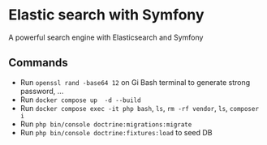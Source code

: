 # Elastic search with Symfony

A powerful search engine with Elasticsearch and Symfony

## Commands
-  Run `openssl rand -base64 12` on Gi Bash terminal to generate strong password, ...
-  Run `docker compose up  -d --build`
-  Run `docker compose exec -it php bash`, `ls`, `rm -rf vendor`, `ls`, `composer i`
-  Run `php bin/console doctrine:migrations:migrate`
-  Run `php bin/console doctrine:fixtures:load` to seed DB